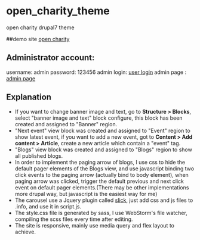 # open_charity_theme
open charity drupal7 theme

##demo site
[open charity](http://yan-dong.com)

## Administrator account:
username: admin
password: 123456
admin login: [user login](http://yan-dong.com/user)
admin page : [admin page](http://yan-dong.com/admin)

## Explanation

- If you want to change banner image and text, go to **Structure > Blocks**, select "banner image and text" block configure, this block has been created and assigned to "Banner" region.
- "Next event" view block was created and assigned to "Event" region to show latest event, if you want to add a new event, got to **Content > Add content > Article**, create a new article which contain a "event" tag.
- "Blogs" view block was created and assigned to "Blogs" region to show all published blogs.
- In order to implement the paging arrow of blogs, I use css to hide the default pager elements of the Blogs view, and use javascript binding two click events to the paging arrow (actually bind to body element), when paging arrow was clicked, trigger the default previous and next click event on default pager elements.(There may be other implementations more drupal way, but javascript is the easiest way for me)
- The carousel use a Jquery plugin called [slick](http://kenwheeler.github.io/slick/), just add css and js files to .info, and use it in script.js.
- The style.css file is generated by sass, I use WebStorm's file watcher, compiling the scss files every time after editing.
- The site is responsive, mainly use media query and flex layout to achieve.
